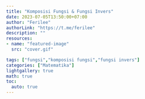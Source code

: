 ```yaml
---
title: "Komposisi Fungsi & Fungsi Invers"
date: 2023-07-05T13:50:00+07:00
author: "Ferilee"
authorLink: "https://t.me/ferilee"
description: ""
resources:
- name: "featured-image"
  src: "cover.gif"

tags: ["fungsi","komposisi fungsi","fungsi invers"]
categories: ["Matematika"]
lightgallery: true
math: true
toc:
  auto: true
---
```

